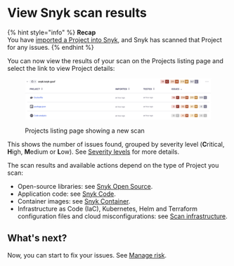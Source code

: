 # View Snyk scan results

{% hint style="info" %}
**Recap**\
You have [imported a Project into Snyk](import-a-project.md), and Snyk has scanned that Project for any issues.
{% endhint %}

You can now view the results of your scan on the Projects listing page and select the link to view Project details:

<figure><img src="../../.gitbook/assets/Screenshot 2023-01-23 at 15.24.15.png" alt="Projects listing page showing a new scan"><figcaption><p>Projects listing page showing a new scan</p></figcaption></figure>

This shows the number of issues found, grouped by severity level (**C**ritical, **H**igh, **M**edium or **L**ow). See [Severity levels](../../scan-using-snyk/find-and-manage-priority-issues/severity-levels.md) for more details.

The scan results and available actions depend on the type of Project you scan:

* Open-source libraries: see [Snyk Open Source](../../scan-using-snyk/snyk-code/manage-code-vulnerabilities/view-vulnerabilities-in-your-code.md).
* Application code: see [Snyk Code](../../scan-using-snyk/snyk-code/).
* Container images: see [Snyk Container](../../scan-using-snyk/snyk-container/scan-container-images.md).
* Infrastructure as Code (IaC), Kubernetes, Helm and Terraform configuration files and cloud misconfigurations: see [Scan infrastructure](../../scan-using-snyk/snyk-iac/).

## **What's next?**

Now, you can start to fix your issues. See [Manage risk](../../manage-risk/).
